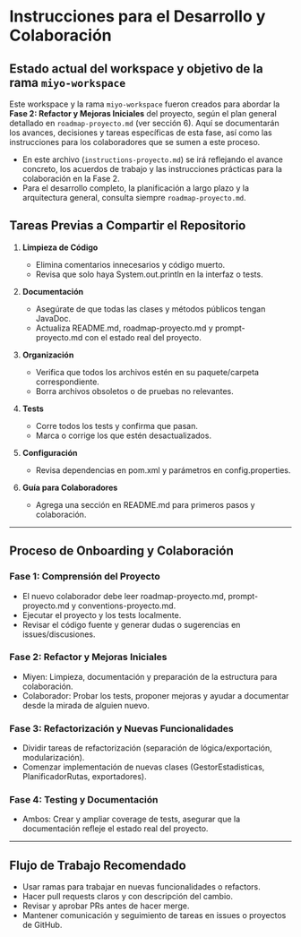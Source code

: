 # Instrucciones para el Desarrollo y Colaboración

## Estado actual del workspace y objetivo de la rama `miyo-workspace`

Este workspace y la rama `miyo-workspace` fueron creados para abordar la **Fase 2: Refactor y Mejoras Iniciales** del proyecto, según el plan general detallado en `roadmap-proyecto.md` (ver sección 6). Aquí se documentarán los avances, decisiones y tareas específicas de esta fase, así como las instrucciones para los colaboradores que se sumen a este proceso.

- En este archivo (`instructions-proyecto.md`) se irá reflejando el avance concreto, los acuerdos de trabajo y las instrucciones prácticas para la colaboración en la Fase 2.
- Para el desarrollo completo, la planificación a largo plazo y la arquitectura general, consulta siempre `roadmap-proyecto.md`.

## Tareas Previas a Compartir el Repositorio

1. **Limpieza de Código**
   - Elimina comentarios innecesarios y código muerto.
   - Revisa que solo haya System.out.println en la interfaz o tests.

2. **Documentación**
   - Asegúrate de que todas las clases y métodos públicos tengan JavaDoc.
   - Actualiza README.md, roadmap-proyecto.md y prompt-proyecto.md con el estado real del proyecto.

3. **Organización**
   - Verifica que todos los archivos estén en su paquete/carpeta correspondiente.
   - Borra archivos obsoletos o de pruebas no relevantes.

4. **Tests**
   - Corre todos los tests y confirma que pasan.
   - Marca o corrige los que estén desactualizados.

5. **Configuración**
   - Revisa dependencias en pom.xml y parámetros en config.properties.

6. **Guía para Colaboradores**
   - Agrega una sección en README.md para primeros pasos y colaboración.

---

## Proceso de Onboarding y Colaboración

### Fase 1: Comprensión del Proyecto

- El nuevo colaborador debe leer roadmap-proyecto.md, prompt-proyecto.md y conventions-proyecto.md.
- Ejecutar el proyecto y los tests localmente.
- Revisar el código fuente y generar dudas o sugerencias en issues/discusiones.

### Fase 2: Refactor y Mejoras Iniciales

- Miyen: Limpieza, documentación y preparación de la estructura para colaboración.
- Colaborador: Probar los tests, proponer mejoras y ayudar a documentar desde la mirada de alguien nuevo.

### Fase 3: Refactorización y Nuevas Funcionalidades

- Dividir tareas de refactorización (separación de lógica/exportación, modularización).
- Comenzar implementación de nuevas clases (GestorEstadisticas, PlanificadorRutas, exportadores).

### Fase 4: Testing y Documentación

- Ambos: Crear y ampliar coverage de tests, asegurar que la documentación refleje el estado real del proyecto.

---

## Flujo de Trabajo Recomendado

- Usar ramas para trabajar en nuevas funcionalidades o refactors.
- Hacer pull requests claros y con descripción del cambio.
- Revisar y aprobar PRs antes de hacer merge.
- Mantener comunicación y seguimiento de tareas en issues o proyectos de GitHub.
